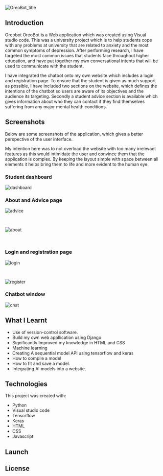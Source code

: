 
![OreoBot_title](https://user-images.githubusercontent.com/77536598/132482081-bc0c2107-a60f-479b-9bf1-09cbf174642a.png)




## **Introduction**


Oreobot OreoBot is a Web application which was created using Visual studio code. This was a university project which is to help students cope with any problems at university that are related to anxiety and the most common symptoms of depression. After performing research, I have targeted the most common issues that students face throughout higher education, and have put together my own conversational intents that will be used to communicate with the student. 

I have integrated the chatbot onto my own website which includes a login and registration page. To ensure that the student is given as much support as possible, I have included two sections on the website, which defines the intentions of the chatbot so users are aware of its objectives and the audience its targeting. Secondly a student advice section is available which gives information about who they can contact if they find themselves suffering from any major mental health conditions. 



## **Screenshots**

Below are some screenshots of the application, which gives a better perspective of the user interface.

My intention here was to not overload the website with too many irrelevant features as this would intimidate the user and convince them that the application is complex. By keeping the layout simple with space between all elements it helps bring them to life and more evident to the human eye.


### **Student dashboard**



![dashboard](https://user-images.githubusercontent.com/77536598/132502517-78d4607a-9d21-4139-b1e3-316ddcf9c782.png)




### **About and Advice page**


![advice](https://user-images.githubusercontent.com/77536598/132502981-3cd523a5-fa7a-46b0-a4bb-d0f493dfefc3.png)

<br/>

![about](https://user-images.githubusercontent.com/77536598/132503158-a457d92b-3300-4beb-8a7d-f201c5b47bca.png)

<br/>


### **Login and registration page**


![login](https://user-images.githubusercontent.com/77536598/132503990-eb96cac1-61df-463f-a555-99c9a6ee937e.png)

<br>

![register](https://user-images.githubusercontent.com/77536598/132504151-7fbea114-a26b-4ab4-87f7-4e5fce4a215c.png)





### **Chatbot window**

![chat](https://user-images.githubusercontent.com/77536598/132504500-e4754948-9b33-452a-abcb-3cbe974dd661.png)


## **What I Learnt**


* Use of version-control software.
* Build my own web appllication using Django
* Significantly Improved my knowledge in HTML and CSS
* Machine learning
* Creating A sequential model API using tensorflow and keras
* How to compile a model 
* How to fit and save a model.
* Integrating AI models into a website.



## **Technologies**

This project was created with:

* Python
* Visual studio code
* Tensorflow
* Keras
* HTML
* CSS
* Javascript

## **Launch**


## **License** 
